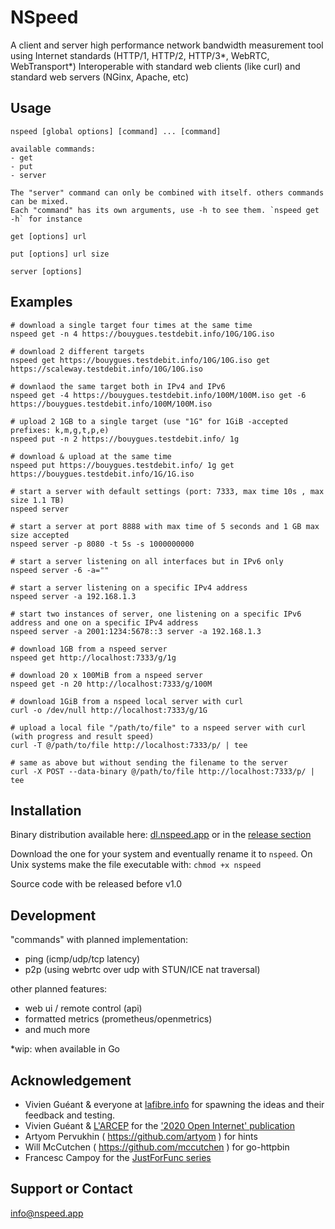 # NSpeed
A client and server high performance network bandwidth measurement tool using Internet standards (HTTP/1, HTTP/2, HTTP/3*, WebRTC, WebTransport*)
Interoperable with standard web clients (like curl) and standard web servers (NGinx, Apache, etc)

## Usage
    nspeed [global options] [command] ... [command]

    available commands:
    - get
    - put
    - server

    The "server" command can only be combined with itself. others commands can be mixed.
    Each "command" has its own arguments, use -h to see them. `nspeed get -h` for instance

    get [options] url 

    put [options] url size

    server [options] 

## Examples

    # download a single target four times at the same time
    nspeed get -n 4 https://bouygues.testdebit.info/10G/10G.iso

    # download 2 different targets
    nspeed get https://bouygues.testdebit.info/10G/10G.iso get https://scaleway.testdebit.info/10G/10G.iso

    # downlaod the same target both in IPv4 and IPv6
    nspeed get -4 https://bouygues.testdebit.info/100M/100M.iso get -6 https://bouygues.testdebit.info/100M/100M.iso

    # upload 2 1GB to a single target (use "1G" for 1GiB -accepted prefixes: k,m,g,t,p,e)
    nspeed put -n 2 https://bouygues.testdebit.info/ 1g

    # download & upload at the same time
    nspeed put https://bouygues.testdebit.info/ 1g get https://bouygues.testdebit.info/1G/1G.iso

    # start a server with default settings (port: 7333, max time 10s , max size 1.1 TB)
    nspeed server
    
    # start a server at port 8888 with max time of 5 seconds and 1 GB max size accepted
    nspeed server -p 8080 -t 5s -s 1000000000

    # start a server listening on all interfaces but in IPv6 only
    nspeed server -6 -a=""

    # start a server listening on a specific IPv4 address
    nspeed server -a 192.168.1.3

    # start two instances of server, one listening on a specific IPv6 address and one on a specific IPv4 address
    nspeed server -a 2001:1234:5678::3 server -a 192.168.1.3

    # download 1GB from a nspeed server
    nspeed get http://localhost:7333/g/1g

    # download 20 x 100MiB from a nspeed server
    nspeed get -n 20 http://localhost:7333/g/100M

    # download 1GiB from a nspeed local server with curl
    curl -o /dev/null http://localhost:7333/g/1G

    # upload a local file "/path/to/file" to a nspeed server with curl (with progress and result speed)
    curl -T @/path/to/file http://localhost:7333/p/ | tee

    # same as above but without sending the filename to the server
    curl -X POST --data-binary @/path/to/file http://localhost:7333/p/ | tee

## Installation

Binary distribution available here: [dl.nspeed.app](https://dl.nspeed.app) or in the [release section](https://github.com/nspeed-app/nspeed/releases)

Download the one for your system and eventually rename it to `nspeed`.
On Unix systems make the file executable with: `chmod +x nspeed` 

Source code with be released before v1.0

## Development

"commands" with planned implementation:
  - ping (icmp/udp/tcp latency)
  - p2p (using webrtc over udp with STUN/ICE nat traversal)

other planned features:
  - web ui / remote control (api)
  - formatted metrics (prometheus/openmetrics)
  - and much more

*wip: when available in Go

## Acknowledgement
- Vivien Guéant & everyone at [lafibre.info](https://lafibre.info) for spawning the ideas and their feedback and testing.
- Vivien Guéant & [L'ARCEP][arcep] for the ['2020 Open Internet' publication][rapport]
- Artyom Pervukhin ( https://github.com/artyom ) for hints
- Will McCutchen ( https://github.com/mccutchen ) for go-httpbin
- Francesc Campoy for the [JustForFunc series](https://www.youtube.com/c/JustForFunc/videos)

[arcep]: https://arcep.fr/
[rapport]: https://en.arcep.fr/news/press-releases/view/n/internet-ouvert.html

## Support or Contact

[info@nspeed.app](mailto:info@nspeed.app)
